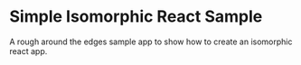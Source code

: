 # Simple Isomorphic React Sample

A rough around the edges sample app to show how to create an isomorphic react app. 